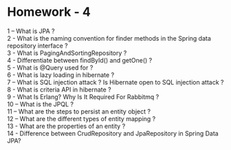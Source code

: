# Homework - 4

1 – What is JPA ?  
2 - What is the naming convention for finder methods in the Spring data repository interface ?  
3 - What is PagingAndSortingRepository ?  
4 - Differentiate between findById() and getOne() ?  
5 - What is @Query used for ?  
6 - What is lazy loading in hibernate ?  
7 – What is SQL injection attack ? Is Hibernate open to SQL injection attack ?  
8 - What is criteria API in hibernate ?  
9 - What Is Erlang? Why Is It Required For Rabbitmq ?  
10 – What is the JPQL ?  
11 – What are the steps to persist an entity object ?  
12 – What are the different types of entity mapping ?  
13 - What are the properties of an entity ?  
14 - Difference between CrudRepository and JpaRepository in Spring Data JPA?  
